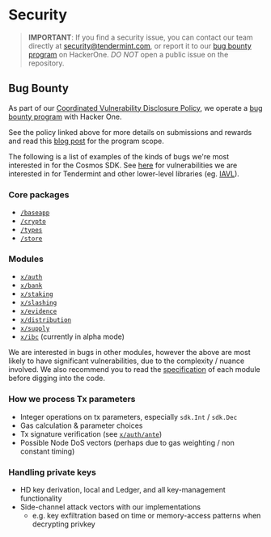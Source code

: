 # Security

> **IMPORTANT**: If you find a security issue, you can contact our team directly at
security@tendermint.com, or report it to our [bug bounty program](https://hackerone.com/tendermint) on HackerOne. *DO NOT* open a public issue on the repository.

## Bug Bounty

As part of our [Coordinated Vulnerability Disclosure Policy](https://tendermint.com/security), we operate a
[bug bounty program](https://hackerone.com/tendermint) with Hacker One.

See the policy linked above for more details on submissions and rewards and read
this [blog post](https://blog.cosmos.network/bug-bounty-program-for-tendermint-cosmos-833c67693586) for the program scope.

The following is a list of examples of the kinds of bugs we're most interested
in for the Cosmos SDK. See [here](https://github.com/tendermint/tendermint/blob/master/SECURITY.md) for vulnerabilities we are interested
in for Tendermint and other lower-level libraries (eg. [IAVL](https://github.com/tendermint/iavl)).

### Core packages

- [`/baseapp`](https://anatha/tree/master/baseapp)
- [`/crypto`](https://anatha/tree/master/crypto)
- [`/types`](https://anatha/tree/master/types)
- [`/store`](https://anatha/tree/master/store)

### Modules

- [`x/auth`](https://anatha/tree/master/x/auth)
- [`x/bank`](https://anatha/tree/master/x/bank)
- [`x/staking`](https://anatha/tree/master/x/staking)
- [`x/slashing`](https://anatha/tree/master/x/slashing)
- [`x/evidence`](https://anatha/tree/master/x/evidence)
- [`x/distribution`](https://anatha/tree/master/x/distribution)
- [`x/supply`](https://anatha/tree/master/x/supply)
- [`x/ibc`](https://anatha/tree/ibc-alpha/x/ibc) (currently in alpha mode)

We are interested in bugs in other modules, however the above are most likely to
have significant vulnerabilities, due to the complexity / nuance involved. We
also recommend you to read the [specification](https://anatha/blob/master/docs/building-modules/README.md) of each module before digging into
the code.

### How we process Tx parameters

- Integer operations on tx parameters, especially `sdk.Int` / `sdk.Dec`
- Gas calculation & parameter choices
- Tx signature verification (see [`x/auth/ante`](https://anatha/tree/master/x/auth/ante))
- Possible Node DoS vectors (perhaps due to gas weighting / non constant timing)

### Handling private keys

- HD key derivation, local and Ledger, and all key-management functionality
- Side-channel attack vectors with our implementations
  - e.g. key exfiltration based on time or memory-access patterns when decrypting privkey
